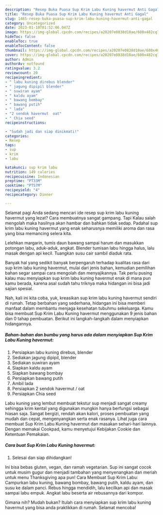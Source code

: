 ```yaml
---
description: "Resep Buka Puasa Sup Krim Labu Kuning havermut Anti Gagal"
title: "Resep Buka Puasa Sup Krim Labu Kuning havermut Anti Gagal"
slug: 1465-resep-buka-puasa-sup-krim-labu-kuning-havermut-anti-gagal
category: Uncategorized
date: 2023-01-10T01:52:06.047Z
image: https://img-global.cpcdn.com/recipes/a20207e0838d10ae/680x482cq70/sup-krim-labu-kuning-havermut-foto-resep-utama.jpg
hideToc: false
enableToc: true
enableTocContent: false
thumbnail: https://img-global.cpcdn.com/recipes/a20207e0838d10ae/680x482cq70/sup-krim-labu-kuning-havermut-foto-resep-utama.jpg
cover: https://img-global.cpcdn.com/recipes/a20207e0838d10ae/680x482cq70/sup-krim-labu-kuning-havermut-foto-resep-utama.jpg
author: Admin
authorAv: notfound
ratingvalue: 3.2
reviewcount: 20
recipeingredient:
- " labu kuning direbus blender"
- " jagung dipipil blender"
- " suwiran ayam"
- " kaldu ayam"
- " bawang bombay"
- " bawang putih"
- " lada"
- "2 sendok havermut  oat"
- " Chia seed"
recipeinstructions:

- "Sudah jadi dan siap dinikmati!"
categories:
- Resep
tags:
- sup
- krim
- labu

katakunci: sup krim labu 
nutrition: 149 calories
recipecuisine: Indonesian
preptime: "PT33M"
cooktime: "PT57M"
recipeyield: "4"
recipecategory: Dinner

---
```



Selamat pagi Anda sedang mencari ide resep sup krim labu kuning havermut yang lezat? Cara membuatnya sangat gampang. Tapi Kalau salah mengolah maka hasilnya akan hambar dan bahkan tidak sedap. Padahal sup krim labu kuning havermut yang enak seharusnya memiliki aroma dan rasa yang bisa memancing selera kita.


Lelehkan margarin, tumis daun bawang sampai harum dan masukkan potongan labu, aduk-aduk, angkat. Blender tumisan labu hingga halus, lalu masak dengan api kecil. Tuangkan susu cair sambil diaduk rata.

Banyak hal yang sedikit banyak berpengaruh terhadap kualitas rasa dari sup krim labu kuning havermut, mulai dari jenis bahan, kemudian pemilihan bahan segar sampai cara mengolah dan menyajikannya. Tak perlu pusing kalau mau menyiapkan sup krim labu kuning havermut enak di mana pun kamu berada, karena asal sudah tahu triknya maka hidangan ini bisa jadi sajian spesial.


Nah, kali ini kita coba, yuk, kreasikan sup krim labu kuning havermut sendiri di rumah. Tetap berbahan yang sederhana, hidangan ini bisa memberi manfaat dalam membantu menjaga kesehatan tubuhmu sekeluarga. Kamu bisa membuat Sup Krim Labu Kuning havermut menggunakan 9 jenis bahan dan 0 tahap pembuatan. Berikut ini langkah-langkah dalam menyiapkan hidangannya.

<!--inarticleads1-->

##### Bahan-bahan dan bumbu yang harus ada dalam menyiapkan Sup Krim Labu Kuning havermut:

1. Persiapkan  labu kuning direbus, blender
1. Sediakan  jagung dipipil, blender
1. Sediakan  suwiran ayam
1. Siapkan  kaldu ayam
1. Siapkan  bawang bombay
1. Persiapkan  bawang putih
1. Ambil  lada
1. Persiapkan 2 sendok havermut / oat
1. Persiapkan  Chia seed


Labu kuning yang lembut membuat tekstur sup menjadi sangat creamy sehingga krim kental yang digunakan mungkin hanya berfungsi sebagai hiasan saja. Sangat bergizi, rendah akan kalori, proses pembuatan yang mudah dan cepat, mengenyangkan serta enak rasanya. Lihat juga cara membuat Sup Krim Labu Kuning havermut dan masakan sehari-hari lainnya. Dengan memakai Cookpad, kamu menyetujui Kebijakan Cookie dan Ketentuan Pemakaian. 

<!--inarticleads2-->

##### Cara buat Sup Krim Labu Kuning havermut:


1. Selesai dan siap dihidangkan!

Ini bisa bebas gluten, vegan, dan ramah vegetarian. Sup ini sangat cocok untuk musim gugur dan menjadi tambahan yang menyenangkan dan meriah untuk menu Thanksgiving apa pun! Cara Membuat Sup Krim Labu: Campurkan labu kuning, bawang bombay, bawang putih, kaldu ayam, dan susu ke dalam panci. Rebus hingga mendidih, lalu kecilkan api dan masak sampai labu empuk. Angkat labu beserta air rebusannya dari kompor. 

Gimana nih? Mudah bukan? Itulah cara menyiapkan sup krim labu kuning havermut yang bisa anda praktikkan di rumah. Selamat mencoba!
